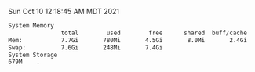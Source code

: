 Sun Oct 10 12:18:45 AM MDT 2021
```bash
System Memory
               total        used        free      shared  buff/cache   available
Mem:           7.7Gi       780Mi       4.5Gi       8.0Mi       2.4Gi       6.6Gi
Swap:          7.6Gi       248Mi       7.4Gi
System Storage
679M	.
```
